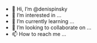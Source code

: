 - 👋 Hi, I’m @denispinsky
- 👀 I’m interested in ...
- 🌱 I’m currently learning ...
- 💞️ I’m looking to collaborate on ...
- 📫 How to reach me ...

<!---
denispinsky/denispinsky is a ✨ special ✨ repository because its `README.md` (this file) appears on your GitHub profile.
You can click the Preview link to take a look at your changes.
--->

